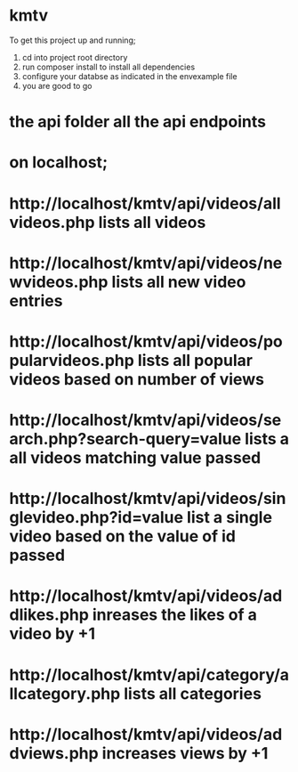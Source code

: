 # kmtv

To get this project up and running;

1. cd into project root directory
2. run composer install to install all dependencies
3. configure your databse as indicated in the envexample file
4. you are good to go

# the api folder all the api endpoints

# on localhost;

# http://localhost/kmtv/api/videos/allvideos.php lists all videos

# http://localhost/kmtv/api/videos/newvideos.php lists all new video entries

# http://localhost/kmtv/api/videos/popularvideos.php lists all popular videos based on number of views

# http://localhost/kmtv/api/videos/search.php?search-query=value lists a all videos matching value passed

# http://localhost/kmtv/api/videos/singlevideo.php?id=value list a single video based on the value of id passed

# http://localhost/kmtv/api/videos/addlikes.php inreases the likes of a video by +1

# http://localhost/kmtv/api/category/allcategory.php lists all categories

# http://localhost/kmtv/api/videos/addviews.php increases views by +1

